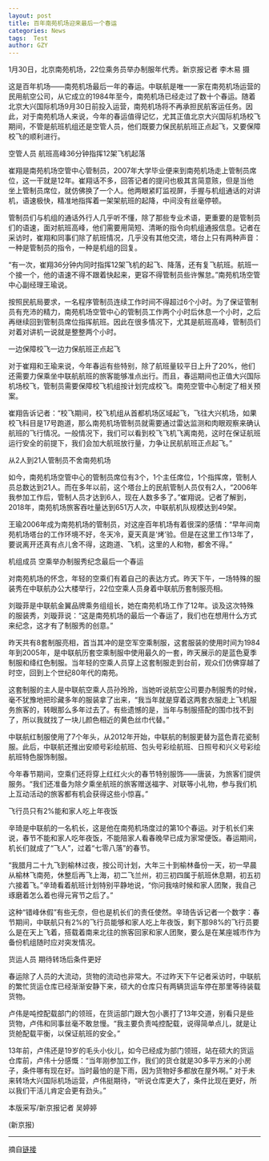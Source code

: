 ```yaml
---
layout: post
title: 百年南苑机场迎来最后一个春运
categories: News
tags:  Test
author: GZY
---
```


1月30日，北京南苑机场，22位乘务员举办制服年代秀。新京报记者 李木易 摄

这是百年机场——南苑机场最后一年的春运。中联航是唯一一家在南苑机场运营的民用航空公司，从它成立的1984年至今，南苑机场已经走过了数十个春运。随着北京大兴国际机场9月30日前投入运营，南苑机场将不再承担民航客运任务。因此，对于南苑机场人来说，今年的春运值得记忆，尤其正值北京大兴国际机场校飞期间，不管是航班机组还是空管人员，他们既要力保民航航班正点起飞，又要保障校飞的顺利进行。

空管人员 航班高峰36分钟指挥12架飞机起落

崔翔是南苑机场空管中心管制员，2007年大学毕业便来到南苑机场走上管制员席位，这一干就是12年。崔翔话不多，回答记者的提问也极其言简意赅，但是当他坐上管制员席位，就仿佛换了一个人。他两眼紧盯监视屏，手握与机组通话的对讲机，语速极快，精准地指挥着一架架航班的起降，中间没有丝毫停顿。

管制员们与机组的通话外行人几乎听不懂，除了那些专业术语，更重要的是管制员们的语速，面对航班高峰，他们需要用简短、清晰的指令向机组通报信息。记者在采访时，崔翔和同事们除了航班情况，几乎没有其他交流，塔台上只有两种声音：一种是管制员的指令，一种是机组的回复。

“有一次，崔翔36分钟内同时指挥12架飞机的起飞、降落，还有复飞航班。航班一个接一个，他的语速不得不跟着快起来，更容不得管制员些许懈怠。”南苑机场空管中心副经理王瑜说。

按照民航局要求，一名程序管制员连续工作时间不得超过6个小时。为了保证管制员有充沛的精力，南苑机场空管中心的管制员工作两个小时后休息一个小时，之后再继续回到管制员席位指挥航班。因此在很多情况下，尤其是航班高峰，管制员们对着对讲机一说就是整整两个小时。

一边保障校飞一边力保航班正点起飞

对于崔翔和王瑜来说，今年春运有些特别，除了航班量较平日上升了20%，他们还需要力保乘坐中联航航班的旅客能够准点出行。而且，春运期间也正值大兴国际机场校飞，管制员需要保障校飞机组按计划完成校飞。南苑空管中心制定了相关预案。

崔翔告诉记者：“校飞期间，校飞机组从首都机场区域起飞，飞往大兴机场，如果校飞科目是17号跑道，那么南苑机场管制员就需要通过雷达监测和肉眼观察来确认航班的飞行情况。一般情况下，我们可以看到校飞飞机飞离南苑，这时在保证航班运行安全的前提下，我们会加大航班放行量，力争让民航航班正点起飞。”

从2人到21人管制员不舍南苑机场

如今，南苑机场空管中心的管制员席位有3个，1个主任席位，1个指挥席，管制人员总数达到21人。而在多年以前，这个塔台上的民航管制人员仅有2人，“2006年我参加工作后，管制人员才达到6人，现在人数多多了。”崔翔说。记者了解到，2018年，南苑机场旅客吞吐量达到651万人次，中联航机队规模达到49架。

王瑜2006年成为南苑机场的管制员，对这座百年机场有着很深的感情：“早年间南苑机场塔台的工作环境不好，冬天冷，夏天真是‘烤’验。但是在这里工作13年了，要说离开还真有点儿舍不得，这跑道、飞机，这里的人和物，都舍不得。”

机组成员 空乘举办制服秀纪念最后一个春运

对南苑机场的怀念，年轻的空乘们有着自己的表达方式。昨天下午，一场特殊的服装秀在中联航办公大楼举行，22位空乘人员身着中联航历套制服亮相。

刘璇菲是中联航金翼品牌乘务组组长，她在南苑机场工作了12年。谈及这次特殊的服装秀，刘璇菲说：“这是南苑机场的最后一个春运了，我们也在想用什么方式来纪念，这才有了制服秀的创意。”

昨天共有8套制服亮相，首当其冲的是空军空乘制服，这套服装的使用时间为1984年到2005年，是中联航历套空乘制服中使用最久的一套，昨天展示的是蓝色夏季制服和绛红色制服。当年轻的空乘人员穿上这套制服走到台前，观众们仿佛穿越了时空，回到上个世纪80年代的南苑。

这套制服的主人是中联航空乘人员孙玲玲，当她听说航空公司要办制服秀的时候，毫不犹豫地把珍藏多年的服装拿了出来，“我当年就是穿着这两套衣服走上飞机服务旅客的，转眼那么多年过去了。有些遗憾的是，当年与制服搭配的围巾找不到了，所以我就找了一块儿颜色相近的黄色丝巾代替。”

中联航红制服使用了7个年头，从2012年开始，中联航的制服更替为蓝色青花瓷制服。此后，中联航还推出安顺号彩绘航班、包头号彩绘航班、日照号和兴义号彩绘航班特色服饰制服。

今年春节期间，空乘们还将穿上红红火火的春节特别服饰——唐装，为旅客们提供服务。“我们还准备为除夕乘坐航班的旅客赠送福字、对联等小礼物，参与我们机上互动活动的旅客都有机会获得这些小惊喜。”

飞行员只有2%能和家人吃上年夜饭

辛琦是中联航的一名机长，这是他在南苑机场度过的第10个春运。对于机长们来说，春节不能和家人吃年夜饭，不能陪家人看春晚早已成为家常便饭。春运期间，机长们就成了“飞人”，过着“七零八落”的春节。

“我腊月二十九飞到榆林过夜，按公司计划，大年三十到榆林备份一天，初一早晨从榆林飞南苑，休整后再飞上海，初二飞兰州，初三初四属于航班休息期，初五初六接着飞。”辛琦看着航班计划特别平静地说，“你问我啥时候和家人团聚，我自己琢磨着怎么着也得元宵节之后了。”

这种“错峰休假”有些无奈，但也是机长们的责任使然。辛琦告诉记者一个数字：春节期间，中联航只有2%的飞行员能够和家人吃上年夜饭，剩下那98%的飞行员要么是在天上飞着，搭载着南来北往的旅客回家和家人团聚，要么是在某座城市作为备份机组随时应对突发情况。

货运人员 期待转场后条件更好

春运除了人员的大流动，货物的流动也非常大。不过昨天下午记者采访时，中联航的繁忙货运仓库已经渐渐安静下来，硕大的仓库只有两辆货运车停在那里等待装载货物。

卢伟是吨控配载部门的领班，在货运部门跟大包小裹打了13年交道，别看只是些货物，卢伟和同事丝毫不敢怠慢。“我主要负责吨控配载，说得简单点儿，就是让货舱配载平衡，以保证航班的安全。”

13年前，卢伟还是19岁的毛头小伙儿，如今已经成为部门领班，站在硕大的货运仓库前，卢伟十分感慨：“当年刚参加工作，我们的货仓就是30多平方米的小房子，条件哪有现在好。当时最怕的是下雨，因为货物好多都放在屋外啊。” 对于未来转场大兴国际机场运营，卢伟挺期待，“听说仓库更大了，条件比现在更好，所以我们干活儿肯定会更有劲头。”

本版采写/新京报记者 吴婷婷

(新京报)

*****

摘自[链接](http://bj.jjj.qq.com/a/20190131/001156.htm)